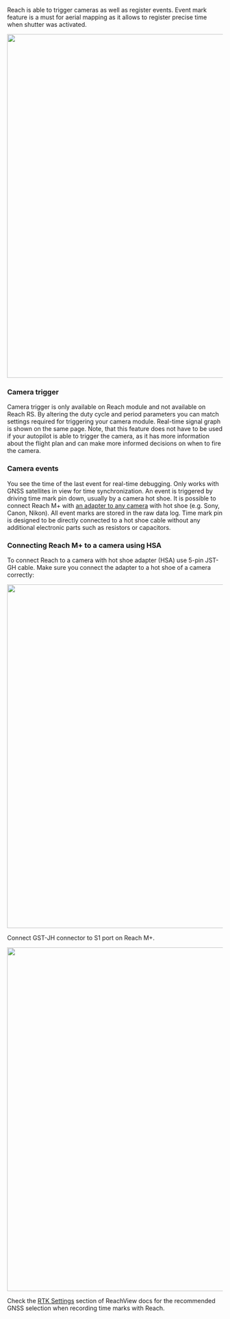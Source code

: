 Reach is able to trigger cameras as well as register events. Event mark feature is a must for aerial mapping as it allows to register precise time when shutter was activated.

<p style="text-align:center" ><img src="../img/reachview/camera_control/camera.png" style="width: 800px;" /></p>

### Camera trigger
Camera trigger is only available on Reach module and not available on Reach RS. By altering the duty cycle and period parameters you can match settings required for triggering your camera module. Real-time signal graph is shown on the same page. Note, that this feature does not have to be used if your autopilot is able to trigger the camera, as it has more information about the flight plan and can make more informed decisions on when to fire the camera. 

### Camera events
You see the time of the last event for real-time debugging. Only works with GNSS satellites in view for time synchronization. An event is triggered by driving time mark pin down, usually by a camera hot shoe. It is possible to connect Reach M+ with [an adapter to any camera](#connecting-reach-m-to-a-camera-using-hsa) with hot shoe (e.g. Sony, Canon, Nikon). All event marks are stored in the raw data log. Time mark pin is designed to be directly connected to a hot shoe cable without any additional electronic parts such as resistors or capacitors.

### Connecting Reach M+ to a camera using HSA

To connect Reach to a camera with hot shoe adapter (HSA) use 5-pin JST-GH cable. Make sure you connect the adapter to a hot shoe of a camera correctly:

<p style="text-align:center" ><img src="../img/reachview/camera_control/emlid-hotshoe.jpg" style="width: 800px;" /></p>

Connect GST-JH connector to S1 port on Reach M+.

<p style="text-align:center" ><img src="../img/reachview/camera_control/s1port-connection.jpg" style="width: 800px;" /></p>

Check the [RTK Settings](/common/reachview/rtk-settings/#gnss-selection-for-time-marks-logging) section of ReachView docs for the recommended GNSS selection when recording time marks with Reach.

